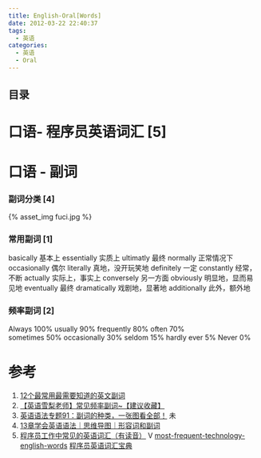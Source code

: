```yaml
---
title: English-Oral[Words]
date: 2012-03-22 22:40:37
tags:
  - 英语
categories: 
  - 英语
  - Oral
---
```


<p></p>
<!-- more -->

## 目录
<!-- toc -->

# 口语- 程序员英语词汇 [5]


# 口语 - 副词

### 副词分类 [4]

{%  asset_img  fuci.jpg  %}

### 常用副词 [1]
basically 基本上
essentially 实质上
ultimatly 最终
normally  正常情况下
occasionally  偶尔
literally  真地，没开玩笑地
definitely   一定
constantly   经常，不断
actually   实际上，事实上
conversely  另一方面
obviously   明显地，显而易见地
eventually   最终
dramatically   戏剧地，显著地
additionally   此外，额外地

### 频率副词 [2]
Always            100%
usually            90%
frequently      80%
often               70%  
sometimes     50%
occasionally   30%
seldom            15%
hardly ever     5%
Never               0%





# 参考
1. [12个最常用最需要知道的英文副词](https://www.bilibili.com/video/BV1JZ4y1A7Rv/)
2. [【英语雪梨老师】常见频率副词~【建议收藏】](https://www.bilibili.com/video/BV1a34y197jB/)
3. [英语语法专题91：副词的种类，一张图看全部！](https://baijiahao.baidu.com/s?id=1660959409475418381&wfr=spider&for=pc)  未
4. [13章学会英语语法｜思维导图｜形容词和副词](https://zhuanlan.zhihu.com/p/557775585)
5. [程序员工作中常见的英语词汇（有读音）](https://www.bilibili.com/video/BV1hJ411h7sA/)  V
   [ most-frequent-technology-english-words](https://github.com/www6v/most-frequent-technology-english-words)
   [程序员英语词汇宝典](https://learn-english.dev/)

